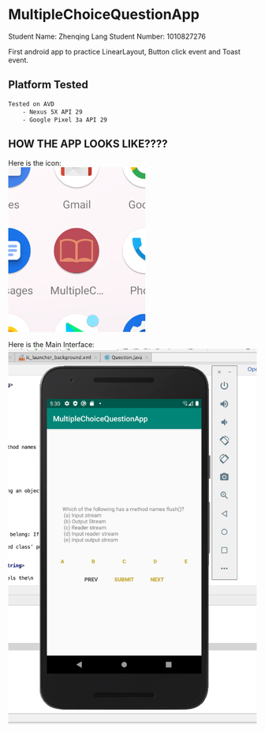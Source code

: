 # MultipleChoiceQuestionApp

Student Name: Zhenqing Lang
Student Number: 1010827276

First android app to practice LinearLayout, Button click event and Toast event.

## Platform Tested
    Tested on AVD
        - Nexus 5X API 29
        - Google Pixel 3a API 29

## HOW THE APP LOOKS LIKE????
 Here is the icon: <br/> 
 ![alt text](icon.png)

 Here is the Main Interface:
 ![alt text](mainInterface.png)

